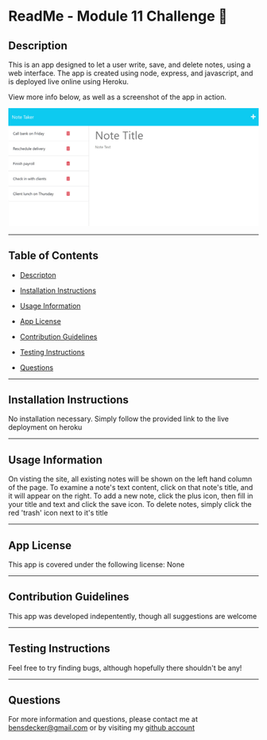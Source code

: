 # ReadMe - Module 11 Challenge 📝

## Description 

This is an app designed to let a user write, save, and delete notes, using a web interface. The app is created using node, express, and javascript, and is deployed live online using Heroku.

View more info below, as well as a screenshot of the app in action.  

![screenshot](./public/assets/screenshots/screenshot1.png)

---

## Table of Contents 

* [Descripton](#description)

* [Installation Instructions](#installation-instructions)

* [Usage Information](#usage-information)

* [App License](#app-license)

* [Contribution Guidelines](#contribution-guidelines)

* [Testing Instructions](#testing-instructions)

* [Questions](#questions)



---

## Installation Instructions 

No installation necessary.  Simply follow the provided link to the live deployment on heroku

---

## Usage Information 

On visting the site, all existing notes will be shown on the left hand column of the page.  To examine a note's text content, click on that note's title, and it will appear on the right.  To add a new note, click the plus icon, then fill in your title and text and click the save icon.  To delete notes, simply click the red 'trash' icon next to it's title

---

## App License 

This app is covered under the following license: None

---

## Contribution Guidelines 

This app was developed indepentently, though all suggestions are welcome

---

## Testing Instructions 

Feel free to try finding bugs, although hopefully there shouldn't be any!

---

## Questions 

For more information and questions, please contact me at <bensdecker@gmail.com> or by visiting my [github account](https://github.com/benjiCCB)